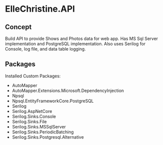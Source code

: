 # ElleChristine.API

## Concept

Build API to provide Shows and Photos data for web app. Has MS Sql Server implementation and PostgreSQL implementation. Also uses Serilog for Console, log file, and data table logging.

## Packages 

Installed Custom Packages:
- AutoMapper  
- AutoMapper.Extensions.Microsoft.DependencyInjection
- Npsql
- Npsql.EntityFrameworkCore.PostgreSQL
- Serilog
- Serilog.AspNetCore
- Serilog.Sinks.Console
- Serilog.Sinks.File
- Serilog.Sinks.MSSqlServer
- Serilog.Sinks.PeriodicBatching
- Serilog.Sinks.Postgresql.Alternative

